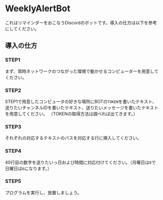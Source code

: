 # WeeklyAlertBot

これはリマインダーをおこなうDiscordのボットです。導入の仕方は以下を参考にしてください。

## 導入の仕方
### STEP1
まず、常時ネットワークのつながった環境で動かせるコンピューターを用意してください。

### STEP2
STEP1で用意したコンピュータの好きな場所にBOTの`TOKEN`を書いたテキスト、送りたいチャンネルIDを書いたテキスト、送りたいメッセージを書いたテキストを用意してください。
（TOKENの取得方法は調べれば出てきます。）

### STEP3
それぞれの対応するテキストのパスを対応する行に挿入してください。

### STEP4
40行目の数字を送りたいっ日および時間に対応付けてください。（月曜日は`0`で日曜日は`6`になります。）

### STEP5
プログラムを実行し、放置しましょう。
